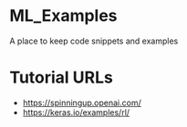# ML_Examples
A place to keep code snippets and examples

# Tutorial URLs
* https://spinningup.openai.com/
* https://keras.io/examples/rl/